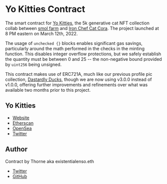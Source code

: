 # Yo Kitties Contract
The smart contract for [Yo Kitties](https://yokitties.com), the 5k generative cat NFT collection collab between [smol farm](https://smol.farm) and [Iron Chef Cat Cora](https://www.catcora.com). The project launched at 8 PM eastern on March 12th, 2022.

The usage of ```unchecked {}``` blocks enables significant gas savings, particularly around the math performed in the checks in the minting function. This disables integer overflow protections, but we safely establish the quantity must be between 0 and 25 -- the non-negative bound provided by ```uint256``` being unsigned.

This contract makes use of ERC721A, much like our previous profile pic collection, [Dastardly Ducks](https://dastardlyducks.com), though we are now using v3.0.0 instead of v1.0.0, offering further improvements and refinements over what was available two months prior to this project.

## Yo Kitties
* [Website](https://yokitties.com)
* [Etherscan](https://etherscan.io/address/0xC303Ff7a410fB8cD27c203753088009630e2DDd4)
* [OpenSea](https://opensea.io/collection/yo-kitties)
* [Twitter](https://twitter.com/yokittiesnft)

## Author
Contract by Thorne aka existentialenso.eth

* [Twitter](https://twitter.com/existentialenso)
* [GitHub](https://github.com/existentialenso)